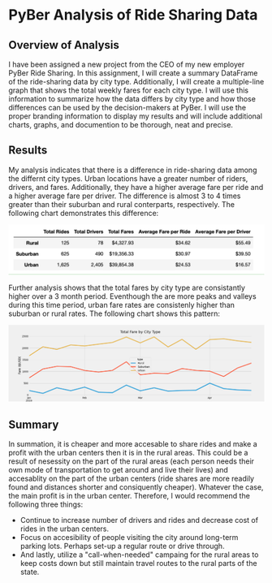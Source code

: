 # PyBer Analysis of Ride Sharing Data

## Overview of Analysis
   I have been assigned a new project from the CEO of my new employer PyBer Ride Sharing.  In this assignment, I will create a summary DataFrame of the ride-sharing data by city type.  Additionally, I will create a multiple-line graph that shows the total weekly fares for each city type.  I will use this information to summarize how the data differs by city type and how those differences can be used by the decision-makers at PyBer.  I will use the proper branding information to display my results and will include additional charts, graphs, and documention to be thorough, neat and precise.  

## Results
   My analysis indicates that there is a difference in ride-sharing data among the differnt city types.  Urban locations have a greater number of riders, drivers, and fares.  Additionally, they have a higher average fare per ride and a higher average fare per driver.  The difference is almost 3 to 4 times greater than their suburban and rural conterparts, respectively.  The following chart demonstrates this difference:
   
![PyBer_Summary_DataFrame.png](analysis/PyBer_Summary_DataFrame.png)

Further analysis shows that the total fares by city type are consistantly higher over a 3 month period.  Eventhough the are more peaks and valleys during this time period, urban fare rates are consistenly higher than suburban or rural rates.  The following chart shows this pattern:

![multiple_line_chart.png](analysis/multiple_line_chart.png)

## Summary

   In summation, it is cheaper and more accesable to share rides and make a profit with the urban centers then it is in the rural areas.  This could be a result of nesessity on the part of the rural areas (each person needs their own mode of transportation to get around and live their lives) and accesablity on the part of the urban centers (ride shares are more readily found and distances shorter and consiquently cheaper). Whatever the case, the main profit is in the urban center.  Therefore, I would recommend the following three things:
   - Continue to increase number of drivers and rides and decrease cost of rides in the urban centers.
   - Focus on accesibility of people visiting the city around long-term parking lots. Perhaps set-up a regular route or drive through.
   - And lastly, utilize a "call-when-needed" campaing for the rural areas to keep costs down but still maintain travel routes to the rural parts of the state.  

